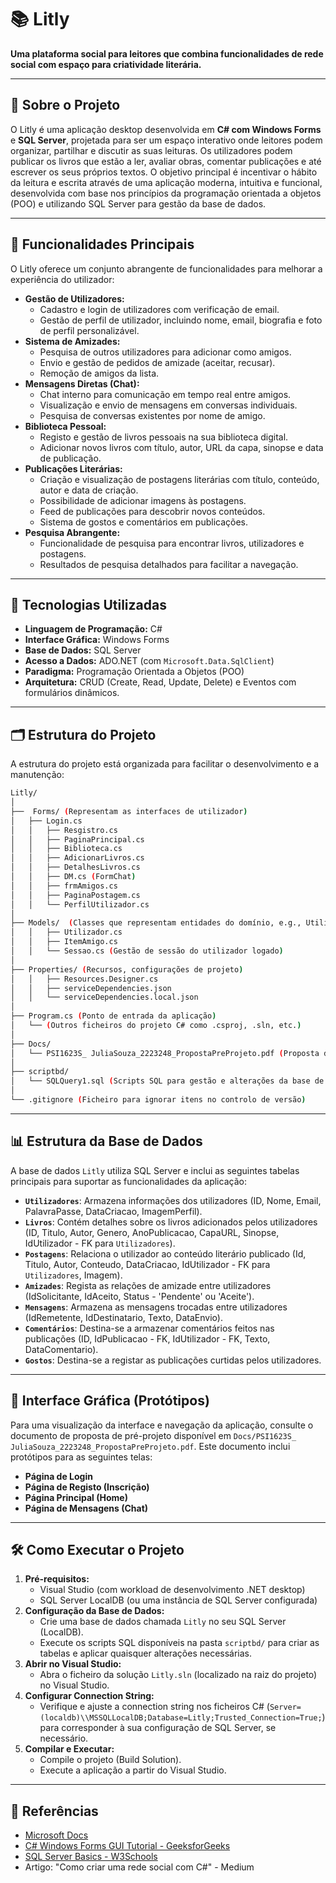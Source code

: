# 📚 Litly

**Uma plataforma social para leitores que combina funcionalidades de rede social com espaço para criatividade literária.**

---

## 📖 Sobre o Projeto

O Litly é uma aplicação desktop desenvolvida em **C# com Windows Forms** e **SQL Server**, projetada para ser um espaço interativo onde leitores podem organizar, partilhar e discutir as suas leituras. Os utilizadores podem publicar os livros que estão a ler, avaliar obras, comentar publicações e até escrever os seus próprios textos. O objetivo principal é incentivar o hábito da leitura e escrita através de uma aplicação moderna, intuitiva e funcional, desenvolvida com base nos princípios da programação orientada a objetos (POO) e utilizando SQL Server para gestão da base de dados.

---

## 🚀 Funcionalidades Principais

O Litly oferece um conjunto abrangente de funcionalidades para melhorar a experiência do utilizador:

* **Gestão de Utilizadores:**
    * Cadastro e login de utilizadores com verificação de email.
    * Gestão de perfil de utilizador, incluindo nome, email, biografia e foto de perfil personalizável.
* **Sistema de Amizades:**
    * Pesquisa de outros utilizadores para adicionar como amigos.
    * Envio e gestão de pedidos de amizade (aceitar, recusar).
    * Remoção de amigos da lista.
* **Mensagens Diretas (Chat):**
    * Chat interno para comunicação em tempo real entre amigos.
    * Visualização e envio de mensagens em conversas individuais.
    * Pesquisa de conversas existentes por nome de amigo.
* **Biblioteca Pessoal:**
    * Registo e gestão de livros pessoais na sua biblioteca digital.
    * Adicionar novos livros com título, autor, URL da capa, sinopse e data de publicação.
* **Publicações Literárias:**
    * Criação e visualização de postagens literárias com título, conteúdo, autor e data de criação.
    * Possibilidade de adicionar imagens às postagens.
    * Feed de publicações para descobrir novos conteúdos.
    * Sistema de gostos e comentários em publicações.
* **Pesquisa Abrangente:**
    * Funcionalidade de pesquisa para encontrar livros, utilizadores e postagens.
    * Resultados de pesquisa detalhados para facilitar a navegação.

---

## 🧰 Tecnologias Utilizadas

* **Linguagem de Programação:** C#
* **Interface Gráfica:** Windows Forms
* **Base de Dados:** SQL Server
* **Acesso a Dados:** ADO.NET (com `Microsoft.Data.SqlClient`)
* **Paradigma:** Programação Orientada a Objetos (POO)
* **Arquitetura:** CRUD (Create, Read, Update, Delete) e Eventos com formulários dinâmicos.

---

## 🗂 Estrutura do Projeto

A estrutura do projeto está organizada para facilitar o desenvolvimento e a manutenção:


```bash
Litly/
│
├──  Forms/ (Representam as interfaces de utilizador)
│   ├── Login.cs
│   │   ├── Resgistro.cs
│   │   ├── PaginaPrincipal.cs
│   │   ├── Biblioteca.cs
│   │   ├── AdicionarLivros.cs
│   │   ├── DetalhesLivros.cs
│   │   ├── DM.cs (FormChat)
│   │   ├── frmAmigos.cs
│   │   ├── PaginaPostagem.cs
│   │   └── PerfilUtilizador.cs
│
├── Models/  (Classes que representam entidades do domínio, e.g., Utilizador, ItemAmigo)
│   │   ├── Utilizador.cs
│   │   ├── ItemAmigo.cs
│   │   └── Sessao.cs (Gestão de sessão do utilizador logado)
│
├── Properties/ (Recursos, configurações de projeto)
│   │   ├── Resources.Designer.cs
│   │   ├── serviceDependencies.json
│   │   └── serviceDependencies.local.json
│
├── Program.cs (Ponto de entrada da aplicação)
│   └── (Outros ficheiros do projeto C# como .csproj, .sln, etc.)
│
├── Docs/
│   └── PSI1623S_ JuliaSouza_2223248_PropostaPreProjeto.pdf (Proposta de pré-projeto com detalhes e protótipos)
│
├── scriptbd/
│   └── SQLQuery1.sql (Scripts SQL para gestão e alterações da base de dados)
│
└── .gitignore (Ficheiro para ignorar itens no controlo de versão)

```
---

## 📊 Estrutura da Base de Dados

A base de dados `Litly` utiliza SQL Server e inclui as seguintes tabelas principais para suportar as funcionalidades da aplicação:

* **`Utilizadores`**: Armazena informações dos utilizadores (ID, Nome, Email, PalavraPasse, DataCriacao, ImagemPerfil).
* **`Livros`**: Contém detalhes sobre os livros adicionados pelos utilizadores (ID, Titulo, Autor, Genero, AnoPublicacao, CapaURL, Sinopse, IdUtilizador - FK para `Utilizadores`).
* **`Postagens`**: Relaciona o utilizador ao conteúdo literário publicado (Id, Titulo, Autor, Conteudo, DataCriacao, IdUtilizador - FK para `Utilizadores`, Imagem).
* **`Amizades`**: Regista as relações de amizade entre utilizadores (IdSolicitante, IdAceito, Status - 'Pendente' ou 'Aceite').
* **`Mensagens`**: Armazena as mensagens trocadas entre utilizadores (IdRemetente, IdDestinatario, Texto, DataEnvio).
* **`Comentários`**: Destina-se a armazenar comentários feitos nas publicações (ID, IdPublicacao - FK, IdUtilizador - FK, Texto, DataComentario).
* **`Gostos`**: Destina-se a registar as publicações curtidas pelos utilizadores.

---

## 🎨 Interface Gráfica (Protótipos)

Para uma visualização da interface e navegação da aplicação, consulte o documento de proposta de pré-projeto disponível em `Docs/PSI1623S_ JuliaSouza_2223248_PropostaPreProjeto.pdf`. Este documento inclui protótipos para as seguintes telas:

* **Página de Login**
* **Página de Registo (Inscrição)**
* **Página Principal (Home)**
* **Página de Mensagens (Chat)**

---

## 🛠 Como Executar o Projeto

1.  **Pré-requisitos:**
    * Visual Studio (com workload de desenvolvimento .NET desktop)
    * SQL Server LocalDB (ou uma instância de SQL Server configurada)
2.  **Configuração da Base de Dados:**
    * Crie uma base de dados chamada `Litly` no seu SQL Server (LocalDB).
    * Execute os scripts SQL disponíveis na pasta `scriptbd/` para criar as tabelas e aplicar quaisquer alterações necessárias.
3.  **Abrir no Visual Studio:**
    * Abra o ficheiro da solução `Litly.sln` (localizado na raiz do projeto) no Visual Studio.
4.  **Configurar Connection String:**
    * Verifique e ajuste a connection string nos ficheiros C# (`Server=(localdb)\\MSSQLLocalDB;Database=Litly;Trusted_Connection=True;`) para corresponder à sua configuração de SQL Server, se necessário.
5.  **Compilar e Executar:**
    * Compile o projeto (Build Solution).
    * Execute a aplicação a partir do Visual Studio.


---

## 🔗 Referências

* [Microsoft Docs](https://learn.microsoft.com)
* [C# Windows Forms GUI Tutorial - GeeksforGeeks](https://www.geeksforgeeks.org/c-sharp-windows-forms-gui-tutorial/)
* [SQL Server Basics - W3Schools](https://www.w3schools.com/sql/)
* Artigo: "Como criar uma rede social com C#" - Medium
